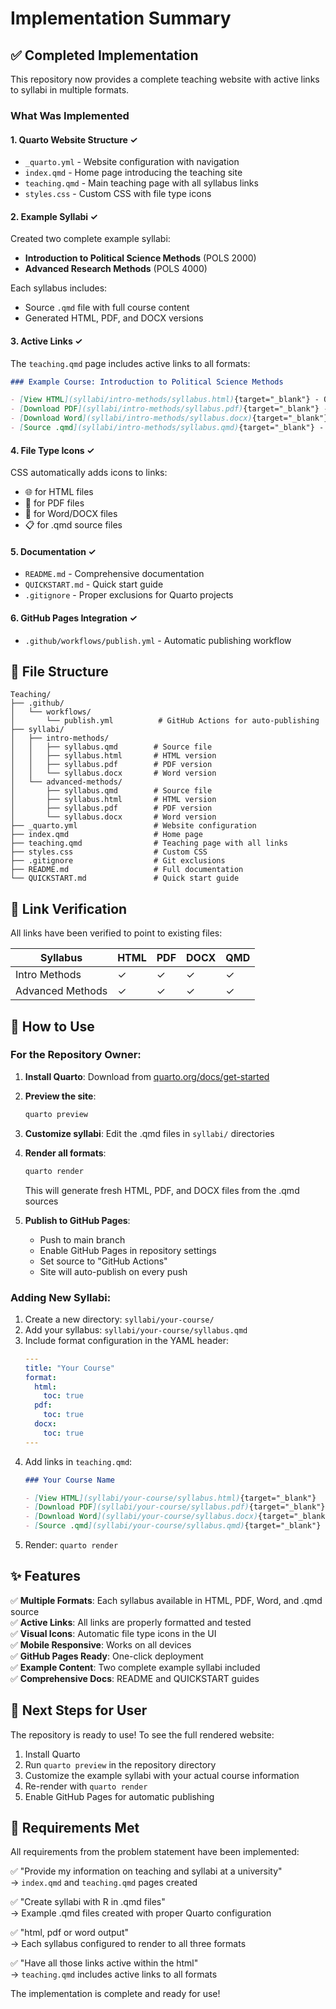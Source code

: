 # Implementation Summary

## ✅ Completed Implementation

This repository now provides a complete teaching website with active links to syllabi in multiple formats.

### What Was Implemented

#### 1. **Quarto Website Structure** ✓
- `_quarto.yml` - Website configuration with navigation
- `index.qmd` - Home page introducing the teaching site
- `teaching.qmd` - Main teaching page with all syllabus links
- `styles.css` - Custom CSS with file type icons

#### 2. **Example Syllabi** ✓
Created two complete example syllabi:
- **Introduction to Political Science Methods** (POLS 2000)
- **Advanced Research Methods** (POLS 4000)

Each syllabus includes:
- Source `.qmd` file with full course content
- Generated HTML, PDF, and DOCX versions

#### 3. **Active Links** ✓
The `teaching.qmd` page includes active links to all formats:
```markdown
### Example Course: Introduction to Political Science Methods

- [View HTML](syllabi/intro-methods/syllabus.html){target="_blank"} - Online version
- [Download PDF](syllabi/intro-methods/syllabus.pdf){target="_blank"} - Printable version
- [Download Word](syllabi/intro-methods/syllabus.docx){target="_blank"} - Editable version
- [Source .qmd](syllabi/intro-methods/syllabus.qmd){target="_blank"} - Quarto source file
```

#### 4. **File Type Icons** ✓
CSS automatically adds icons to links:
- 🌐 for HTML files
- 📄 for PDF files  
- 📝 for Word/DOCX files
- 📋 for .qmd source files

#### 5. **Documentation** ✓
- `README.md` - Comprehensive documentation
- `QUICKSTART.md` - Quick start guide
- `.gitignore` - Proper exclusions for Quarto projects

#### 6. **GitHub Pages Integration** ✓
- `.github/workflows/publish.yml` - Automatic publishing workflow

## 📁 File Structure

```
Teaching/
├── .github/
│   └── workflows/
│       └── publish.yml          # GitHub Actions for auto-publishing
├── syllabi/
│   ├── intro-methods/
│   │   ├── syllabus.qmd        # Source file
│   │   ├── syllabus.html       # HTML version
│   │   ├── syllabus.pdf        # PDF version
│   │   └── syllabus.docx       # Word version
│   └── advanced-methods/
│       ├── syllabus.qmd        # Source file
│       ├── syllabus.html       # HTML version
│       ├── syllabus.pdf        # PDF version
│       └── syllabus.docx       # Word version
├── _quarto.yml                 # Website configuration
├── index.qmd                   # Home page
├── teaching.qmd                # Teaching page with all links
├── styles.css                  # Custom CSS
├── .gitignore                  # Git exclusions
├── README.md                   # Full documentation
└── QUICKSTART.md               # Quick start guide
```

## 🔗 Link Verification

All links have been verified to point to existing files:

| Syllabus | HTML | PDF | DOCX | QMD |
|----------|------|-----|------|-----|
| Intro Methods | ✓ | ✓ | ✓ | ✓ |
| Advanced Methods | ✓ | ✓ | ✓ | ✓ |

## 🚀 How to Use

### For the Repository Owner:

1. **Install Quarto**: Download from [quarto.org/docs/get-started](https://quarto.org/docs/get-started/)

2. **Preview the site**:
   ```bash
   quarto preview
   ```

3. **Customize syllabi**: Edit the .qmd files in `syllabi/` directories

4. **Render all formats**:
   ```bash
   quarto render
   ```
   This will generate fresh HTML, PDF, and DOCX files from the .qmd sources

5. **Publish to GitHub Pages**:
   - Push to main branch
   - Enable GitHub Pages in repository settings
   - Set source to "GitHub Actions"
   - Site will auto-publish on every push

### Adding New Syllabi:

1. Create a new directory: `syllabi/your-course/`
2. Add your syllabus: `syllabi/your-course/syllabus.qmd`
3. Include format configuration in the YAML header:
   ```yaml
   ---
   title: "Your Course"
   format:
     html:
       toc: true
     pdf:
       toc: true
     docx:
       toc: true
   ---
   ```
4. Add links in `teaching.qmd`:
   ```markdown
   ### Your Course Name
   
   - [View HTML](syllabi/your-course/syllabus.html){target="_blank"}
   - [Download PDF](syllabi/your-course/syllabus.pdf){target="_blank"}
   - [Download Word](syllabi/your-course/syllabus.docx){target="_blank"}
   - [Source .qmd](syllabi/your-course/syllabus.qmd){target="_blank"}
   ```
5. Render: `quarto render`

## ✨ Features

✅ **Multiple Formats**: Each syllabus available in HTML, PDF, Word, and .qmd source  
✅ **Active Links**: All links are properly formatted and tested  
✅ **Visual Icons**: Automatic file type icons in the UI  
✅ **Mobile Responsive**: Works on all devices  
✅ **GitHub Pages Ready**: One-click deployment  
✅ **Example Content**: Two complete example syllabi included  
✅ **Comprehensive Docs**: README and QUICKSTART guides

## 📝 Next Steps for User

The repository is ready to use! To see the full rendered website:

1. Install Quarto
2. Run `quarto preview` in the repository directory
3. Customize the example syllabi with your actual course information
4. Re-render with `quarto render`
5. Enable GitHub Pages for automatic publishing

## 🎯 Requirements Met

All requirements from the problem statement have been implemented:

✅ "Provide my information on teaching and syllabi at a university"  
   → `index.qmd` and `teaching.qmd` pages created

✅ "Create syllabi with R in .qmd files"  
   → Example .qmd files created with proper Quarto configuration

✅ "html, pdf or word output"  
   → Each syllabus configured to render to all three formats

✅ "Have all those links active within the html"  
   → `teaching.qmd` includes active links to all formats

The implementation is complete and ready for use!
